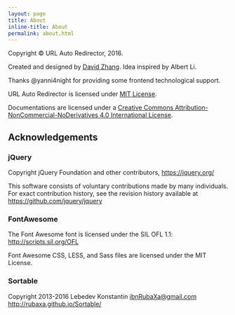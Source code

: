```yaml
---
layout: page
title: About
inline-title: About
permalink: about.html
---
```

Copyright &copy; URL Auto Redirector, 2016.

Created and designed by [David Zhang](https://crispgm.com). Idea inspired by Albert Li.

Thanks @yanni4night for providing some frontend technological support.

URL Auto Redirector is licensed under [MIT License](https://github.com/UrlAutoRedirector/UrlAutoRedirector/blob/master/LICENSE).

Documentations are licensed under a [Creative Commons Attribution-NonCommercial-NoDerivatives 4.0 International License](http://creativecommons.org/licenses/by-nc-nd/4.0/).

##  Acknowledgements

### jQuery

Copyright jQuery Foundation and other contributors, <https://jquery.org/>

This software consists of voluntary contributions made by many individuals. For exact contribution history, see the revision history available at <https://github.com/jquery/jquery>

### FontAwesome

The Font Awesome font is licensed under the SIL OFL 1.1: <http://scripts.sil.org/OFL>

Font Awesome CSS, LESS, and Sass files are licensed under the MIT License.

### Sortable

Copyright 2013-2016 Lebedev Konstantin <ibnRubaXa@gmail.com> <http://rubaxa.github.io/Sortable/>